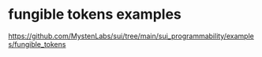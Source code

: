<!--
 * @Author: jasonruan
 * @version: v1.0.0
 * @Date: 2024-04-21 22:55:59
 * @Description: 
 * @LastEditors: jasonruan
 * @LastEditTime: 2024-04-21 22:56:12
-->


# fungible tokens examples

<https://github.com/MystenLabs/sui/tree/main/sui_programmability/examples/fungible_tokens>